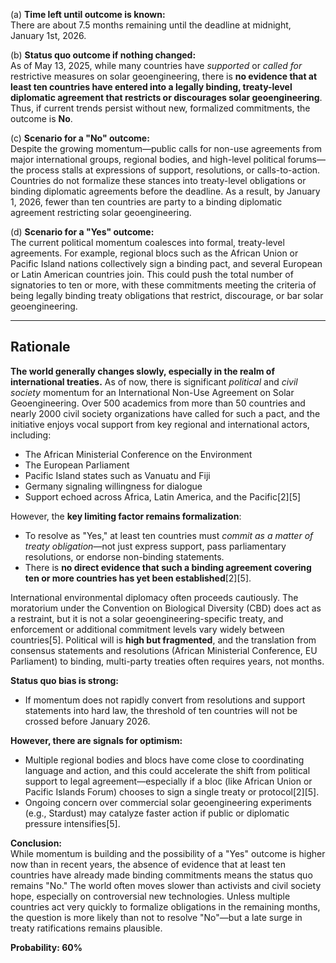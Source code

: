(a) **Time left until outcome is known:**  
There are about 7.5 months remaining until the deadline at midnight, January 1st, 2026.

(b) **Status quo outcome if nothing changed:**  
As of May 13, 2025, while many countries have *supported* or *called for* restrictive measures on solar geoengineering, there is **no evidence that at least ten countries have entered into a legally binding, treaty-level diplomatic agreement that restricts or discourages solar geoengineering**. Thus, if current trends persist without new, formalized commitments, the outcome is **No**.

(c) **Scenario for a "No" outcome:**  
Despite the growing momentum—public calls for non-use agreements from major international groups, regional bodies, and high-level political forums—the process stalls at expressions of support, resolutions, or calls-to-action. Countries do not formalize these stances into treaty-level obligations or binding diplomatic agreements before the deadline. As a result, by January 1, 2026, fewer than ten countries are party to a binding diplomatic agreement restricting solar geoengineering.

(d) **Scenario for a "Yes" outcome:**  
The current political momentum coalesces into formal, treaty-level agreements. For example, regional blocs such as the African Union or Pacific Island nations collectively sign a binding pact, and several European or Latin American countries join. This could push the total number of signatories to ten or more, with these commitments meeting the criteria of being legally binding treaty obligations that restrict, discourage, or bar solar geoengineering.

---

## Rationale

**The world generally changes slowly, especially in the realm of international treaties.** As of now, there is significant *political* and *civil society* momentum for an International Non-Use Agreement on Solar Geoengineering. Over 500 academics from more than 50 countries and nearly 2000 civil society organizations have called for such a pact, and the initiative enjoys vocal support from key regional and international actors, including:

- The African Ministerial Conference on the Environment
- The European Parliament
- Pacific Island states such as Vanuatu and Fiji
- Germany signaling willingness for dialogue
- Support echoed across Africa, Latin America, and the Pacific[2][5]

However, the **key limiting factor remains formalization**:

- To resolve as "Yes," at least ten countries must *commit as a matter of treaty obligation*—not just express support, pass parliamentary resolutions, or endorse non-binding statements.
- There is **no direct evidence that such a binding agreement covering ten or more countries has yet been established**[2][5].

International environmental diplomacy often proceeds cautiously. The moratorium under the Convention on Biological Diversity (CBD) does act as a restraint, but it is not a solar geoengineering-specific treaty, and enforcement or additional commitment levels vary widely between countries[5]. Political will is **high but fragmented**, and the translation from consensus statements and resolutions (African Ministerial Conference, EU Parliament) to binding, multi-party treaties often requires years, not months.

**Status quo bias is strong:**
- If momentum does not rapidly convert from resolutions and support statements into hard law, the threshold of ten countries will not be crossed before January 2026.

**However, there are signals for optimism:**
- Multiple regional bodies and blocs have come close to coordinating language and action, and this could accelerate the shift from political support to legal agreement—especially if a bloc (like African Union or Pacific Islands Forum) chooses to sign a single treaty or protocol[2][5].
- Ongoing concern over commercial solar geoengineering experiments (e.g., Stardust) may catalyze faster action if public or diplomatic pressure intensifies[5].

**Conclusion:**  
While momentum is building and the possibility of a "Yes" outcome is higher now than in recent years, the absence of evidence that at least ten countries have already made binding commitments means the status quo remains "No." The world often moves slower than activists and civil society hope, especially on controversial new technologies. Unless multiple countries act very quickly to formalize obligations in the remaining months, the question is more likely than not to resolve "No"—but a late surge in treaty ratifications remains plausible.

**Probability: 60%**